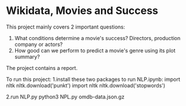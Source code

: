 # Wikidata, Movies and Success

This project mainly covers 2 important questions: 
1. What conditions determine a movie's success? Directors, production company or actors? 
2. How good can we perform to predict a movie's genre using its plot summary? 

The project contains a report.

To run this project:
1.install these two packages to run NLP.ipynb:
 import nltk
 nltk.download('punkt')
 import nltk
 nltk.download('stopwords')

2.run NLP.py
 python3 NPL.py omdb-data.json.gz

